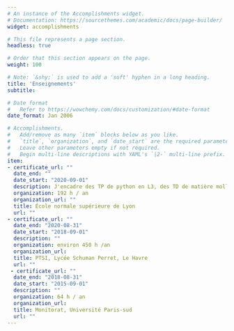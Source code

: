 ```yaml
---
# An instance of the Accomplishments widget.
# Documentation: https://sourcethemes.com/academic/docs/page-builder/
widget: accomplishments

# This file represents a page section.
headless: true

# Order that this section appears on the page.
weight: 100

# Note: `&shy;` is used to add a 'soft' hyphen in a long heading.
title: 'Enseignements'
subtitle:

# Date format
#   Refer to https://wowchemy.com/docs/customization/#date-format
date_format: Jan 2006

# Accomplishments.
#   Add/remove as many `item` blocks below as you like.
#   `title`, `organization`, and `date_start` are the required parameters.
#   Leave other parameters empty if not required.
#   Begin multi-line descriptions with YAML's `|2-` multi-line prefix.
item:
- certificate_url: ""
  date_end: ""
  date_start: "2020-09-01"
  description: J'encadre des TP de python en L3, des TD de matière molle en M1 et des corrections et simulations d'examens oraux et d'écrits et TP en M2 de préparation aux agrégations de physique et de chimie.
  organization: 192 h / an
  organization_url: ""
  title: École normale supérieure de Lyon
  url: ""
- certificate_url: ""
  date_end: "2020-08-31"
  date_start: "2018-09-01"
  description: ""
  organization: environ 450 h /an
  organization_url: 
  title: PTSI, Lycée Schuman Perret, Le Havre
  url: ""
 - certificate_url: ""
  date_end: "2018-08-31"
  date_start: "2015-09-01"
  description: ""
  organization: 64 h / an
  organization_url: 
  title: Monitorat, Université Paris-sud
  url: ""
---
```

